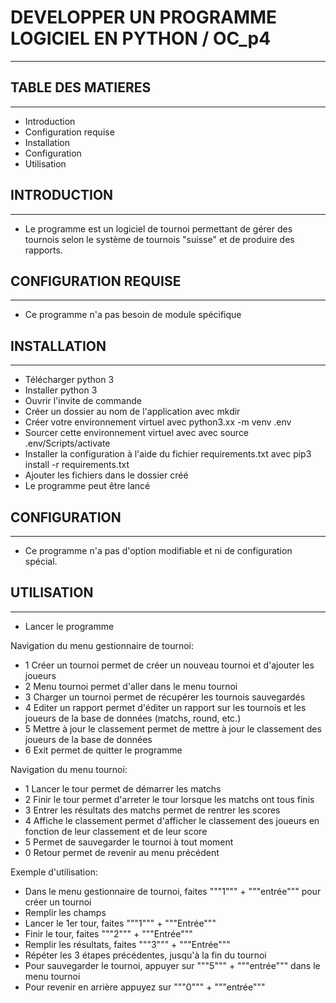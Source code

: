 # DEVELOPPER UN PROGRAMME LOGICIEL EN PYTHON / OC_p4
---------------------------------------------------------------


## TABLE DES MATIERES
---------------------

* Introduction
* Configuration requise
* Installation
* Configuration
* Utilisation


## INTRODUCTION
----------------

* Le programme est un logiciel de tournoi permettant de gérer des tournois selon le système de tournois "suisse" et de produire des rapports.


## CONFIGURATION REQUISE
--------------------------

* Ce programme n'a pas besoin de module spécifique


## INSTALLATION
------------------

* Télécharger python 3
* Installer python 3 
* Ouvrir l'invite de commande
* Créer un dossier au nom de l'application avec mkdir
* Créer votre environnement virtuel avec python3.xx -m venv .env
* Sourcer cette environnement virtuel avec avec source .env/Scripts/activate
* Installer la configuration à l'aide du fichier requirements.txt avec pip3 install -r requirements.txt
* Ajouter les fichiers dans le dossier créé
* Le programme peut être lancé


## CONFIGURATION
--------------------

* Ce programme n'a pas d'option modifiable et ni de configuration spécial.


## UTILISATION
-------------------

* Lancer le programme


Navigation du menu gestionnaire de tournoi:
* 1 Créer un tournoi permet de créer un nouveau tournoi et d'ajouter les joueurs
* 2 Menu tournoi permet d'aller dans le menu tournoi
* 3 Charger un tournoi permet de récupérer les tournois sauvegardés
* 4 Editer un rapport permet d'éditer un rapport sur les tournois et les joueurs de la base de données (matchs, round, etc.)
* 5 Mettre à jour le classement permet de mettre à jour le classement des joueurs de la base de données
* 6 Exit permet de quitter le programme

Navigation du menu tournoi:
* 1 Lancer le tour permet de démarrer les matchs
* 2 Finir le tour permet d'arreter le tour lorsque les matchs ont tous finis
* 3 Entrer les résultats des matchs permet de rentrer les scores
* 4 Affiche le classement permet d'afficher le classement des joueurs en fonction de leur classement et de leur score
* 5 Permet de sauvegarder le tournoi à tout moment
* 0 Retour permet de revenir au menu précédent

Exemple d'utilisation:
* Dans le menu gestionnaire de tournoi, faites """1""" + """entrée""" pour créer un tournoi
* Remplir les champs
* Lancer le 1er tour, faites """1""" + """Entrée"""
* Finir le tour, faites """2""" + """Entrée"""
* Remplir les résultats, faites """3""" + """Entrée"""
* Répéter les 3 étapes précédentes, jusqu'à la fin du tournoi
* Pour sauvegarder le tournoi, appuyer sur """5""" + """entrée""" dans le menu tournoi
* Pour revenir en arrière appuyez sur """0""" + """entrée"""

